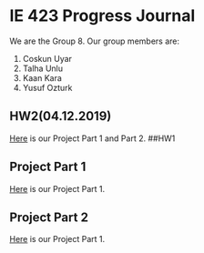 # IE 423 Progress Journal

We are the Group 8. Our group members are:
1. Coskun Uyar
2. Talha Unlu
3. Kaan Kara
4. Yusuf Ozturk

## HW2(04.12.2019)
[Here](files/HW2part1part2.html) is our Project Part 1 and Part 2.
##HW1
## Project Part 1
[Here](files/part1.html) is our Project Part 1.
## Project Part 2
[Here](files/part2.html) is our Project Part 1.
